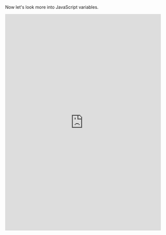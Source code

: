Now let's look more into JavaScript variables. 

<p><iframe title="JS variables" src="https://scrimba.com/c/cp2RZhz.embed" marginwidth="0" marginheight="0" width="100%" height="700" frameborder="0" scrolling="no"></iframe></p>